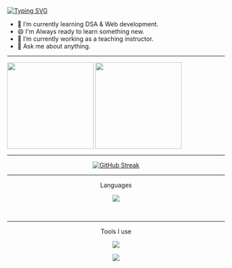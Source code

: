 <a href="https://git.io/typing-svg"><img src="https://readme-typing-svg.demolab.com?font=Fira+Code&weight=900&size=38&pause=500&color=FFBB37&center=true&width=780&height=150&lines=Hello+There!;I'm+Risan+Paul;Pursuing+B.Tech+in+CS+Engineering" alt="Typing SVG" /></a>

- 🌱 I’m currently learning DSA & Web development.
- 😄 I'm Always ready to learn something new.
- 🔭 I’m currently working as a teaching instructor.
- 💬 Ask me about anything.

<hr>
<div display=flex>
  <img height=200 align="center" src="https://github-readme-stats-risanpaul04.vercel.app/api?username=risanpaul04&theme=dracula" />

  <img height=200 align="center" src="https://github-readme-stats-risanpaul04.vercel.app/api/top-langs?username=risanpaul04&layout=donut&langs_count=4&card_width=320&theme=dracula" />
</div>


<hr>

<div align=center>
  
  [![GitHub Streak](https://github-readme-streak-stats-lake.vercel.app?user=risanpaul04&theme=tokyonight-duo&border_radius=8&date_format=M%20j%5B%2C%20Y%5D&exclude_days=Thu)](https://git.io/streak-stats)
  
</div>

<!-- ![](http://github-profile-summary-cards.vercel.app/api/cards/profile-details?username=risanpaul04&theme=dracula)



<!--
      link for the stats above 
1. (https://github.com/anuraghazra/github-readme-stats)
2. (https://git.io/streak-stats)  

-->
<hr>
<p align=center>Languages</p>
<p align="center">
  <img src="https://skillicons.dev/icons?i=c,cpp,html,css" />
</p>
<br>
<hr>
<p align=center>Tools I use</p>
<p align="center">
  <img src="https://skillicons.dev/icons?i=git,vscode" />
</p>
<p align="center">
  <img align="center" src="https://profile-counter.glitch.me/risanpaul04/count.svg" />
</p>

<!--  
      link to the icons =>   https://skillicons.dev
-->
